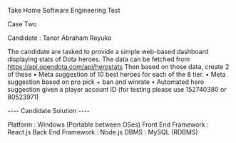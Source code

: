 Take Home Software Engineering Test

Case Two

Candidate : Tanor Abraham Reyuko

The candidate are tasked to provide a simple web-based dashboard displaying stats of Dota
heroes. The data can be fetched from https://api.opendota.com/api/herostats
Then based on those data, create 2 of these
• Meta suggestion of 10 best heroes for each of the 8 tier.
• Meta suggestion based on pro pick + ban and winrate
• Automated hero suggestion given a player account ID (for testing please use 152740380
or 80523971)

---- Candidate Solution ----

Platform : Windows (Portable between OSes)
Front End Framework : React.js
Back End Framework : Node.js
DBMS : MySQL (RDBMS)
